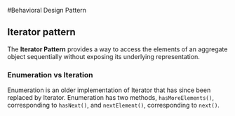 #Behavioral Design Pattern

## Iterator pattern
The **Iterator Pattern** provides a way to access the elements of an aggregate object sequentially without exposing its underlying representation.

### Enumeration vs Iteration 
Enumeration is an older implementation of Iterator that has since been replaced by Iterator. Enumeration has two methods, `hasMoreElements()`, corresponding to `hasNext()`, and `nextElement()`, corresponding to `next()`. 